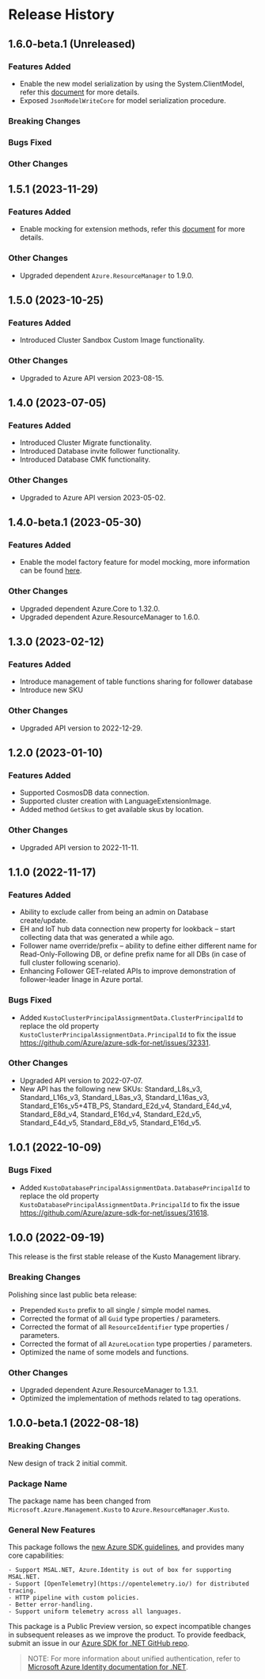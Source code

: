 # Release History

## 1.6.0-beta.1 (Unreleased)

### Features Added

- Enable the new model serialization by using the System.ClientModel, refer this [document](https://aka.ms/azsdk/net/mrw) for more details.
- Exposed `JsonModelWriteCore` for model serialization procedure.

### Breaking Changes

### Bugs Fixed

### Other Changes

## 1.5.1 (2023-11-29)

### Features Added

- Enable mocking for extension methods, refer this [document](https://aka.ms/azsdk/net/mocking) for more details.

### Other Changes

- Upgraded dependent `Azure.ResourceManager` to 1.9.0.

## 1.5.0 (2023-10-25)

### Features Added

- Introduced Cluster Sandbox Custom Image functionality.

### Other Changes

- Upgraded to Azure API version 2023-08-15.

## 1.4.0 (2023-07-05)

### Features Added

- Introduced Cluster Migrate functionality.
- Introduced Database invite follower functionality.
- Introduced Database CMK functionality.

### Other Changes

- Upgraded to Azure API version 2023-05-02.

## 1.4.0-beta.1 (2023-05-30)

### Features Added

- Enable the model factory feature for model mocking, more information can be found [here](https://azure.github.io/azure-sdk/dotnet_introduction.html#dotnet-mocking-factory-builder).

### Other Changes

- Upgraded dependent Azure.Core to 1.32.0.
- Upgraded dependent Azure.ResourceManager to 1.6.0.

## 1.3.0 (2023-02-12)

### Features Added

- Introduce management of table functions sharing for follower database
- Introduce new SKU

### Other Changes

- Upgraded API version to 2022-12-29.

## 1.2.0 (2023-01-10)

### Features Added

- Supported CosmosDB data connection.
- Supported cluster creation with LanguageExtensionImage.
- Added method `GetSkus` to get available skus by location.

### Other Changes

- Upgraded API version to 2022-11-11.

## 1.1.0 (2022-11-17)

### Features Added

- Ability to exclude caller from being an admin on Database create/update.
- EH and IoT hub data connection new property for lookback – start collecting data that was generated a while ago.
- Follower name override/prefix – ability to define either different name for Read-Only-Following DB, or define prefix name for all DBs (in case of full cluster following scenario).
- Enhancing Follower GET-related APIs to improve demonstration of follower-leader linage in Azure portal.

### Bugs Fixed

- Added `KustoClusterPrincipalAssignmentData.ClusterPrincipalId` to replace the old property `KustoClusterPrincipalAssignmentData.PrincipalId` to fix the issue https://github.com/Azure/azure-sdk-for-net/issues/32331.

### Other Changes

- Upgraded API version to 2022-07-07.
- New API has the following new SKUs: Standard_L8s_v3, Standard_L16s_v3, Standard_L8as_v3, Standard_L16as_v3, Standard_E16s_v5+4TB_PS, Standard_E2d_v4, Standard_E4d_v4, Standard_E8d_v4, Standard_E16d_v4, Standard_E2d_v5, Standard_E4d_v5, Standard_E8d_v5, Standard_E16d_v5.

## 1.0.1 (2022-10-09)

### Bugs Fixed

- Added `KustoDatabasePrincipalAssignmentData.DatabasePrincipalId` to replace the old property `KustoDatabasePrincipalAssignmentData.PrincipalId` to fix the issue https://github.com/Azure/azure-sdk-for-net/issues/31618.

## 1.0.0 (2022-09-19)

This release is the first stable release of the Kusto Management library.

### Breaking Changes

Polishing since last public beta release:
- Prepended `Kusto` prefix to all single / simple model names.
- Corrected the format of all `Guid` type properties / parameters.
- Corrected the format of all `ResourceIdentifier` type properties / parameters.
- Corrected the format of all `AzureLocation` type properties / parameters.
- Optimized the name of some models and functions.

### Other Changes

- Upgraded dependent Azure.ResourceManager to 1.3.1.
- Optimized the implementation of methods related to tag operations.

## 1.0.0-beta.1 (2022-08-18)

### Breaking Changes

New design of track 2 initial commit.

### Package Name

The package name has been changed from `Microsoft.Azure.Management.Kusto` to `Azure.ResourceManager.Kusto`.

### General New Features

This package follows the [new Azure SDK guidelines](https://azure.github.io/azure-sdk/general_introduction.html), and provides many core capabilities:

    - Support MSAL.NET, Azure.Identity is out of box for supporting MSAL.NET.
    - Support [OpenTelemetry](https://opentelemetry.io/) for distributed tracing.
    - HTTP pipeline with custom policies.
    - Better error-handling.
    - Support uniform telemetry across all languages.

This package is a Public Preview version, so expect incompatible changes in subsequent releases as we improve the product. To provide feedback, submit an issue in our [Azure SDK for .NET GitHub repo](https://github.com/Azure/azure-sdk-for-net/issues).

> NOTE: For more information about unified authentication, refer to [Microsoft Azure Identity documentation for .NET](https://learn.microsoft.com/dotnet/api/overview/azure/identity-readme?view=azure-dotnet).

